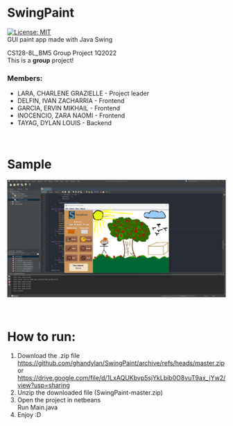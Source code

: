 # SwingPaint
[![License: MIT](https://img.shields.io/badge/License-MIT-yellow.svg)](https://opensource.org/licenses/MIT)\
GUI paint app made with Java Swing

CS128-8L_BM5 Group Project 1Q2022\
This is a **group** project!

### Members: 
 * LARA, CHARLENE GRAZIELLE - Project leader
 * DELFIN, IVAN ZACHARRIA - Frontend
 * GARCIA, ERVIN MIKHAIL - Frontend
 * INOCENCIO, ZARA NAOMI - Frontend
 * TAYAG, DYLAN LOUIS - Backend 
 
&nbsp;
&nbsp;
&nbsp;

# Sample
![alt text for screen readers](readme_pics/sample_pic1.png "Text to show on mouseover")


&nbsp;
&nbsp;
&nbsp;

# How to run:
1. Download the .zip file\
   https://github.com/ghandylan/SwingPaint/archive/refs/heads/master.zip or https://drive.google.com/file/d/1LxAQUKbvp5sjYkLbib0O8vuT9ax_jYw2/view?usp=sharing
2. Unzip the downloaded file (SwingPaint-master.zip)
3. Open the project in netbeans\
   Run Main.java
4. Enjoy :D
